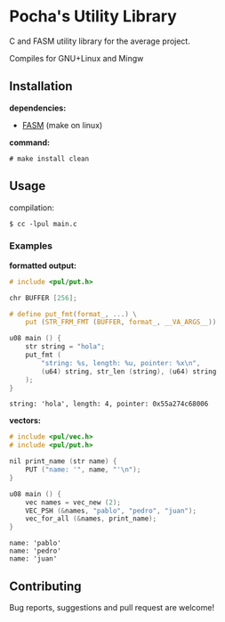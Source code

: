 # Pocha's Utility Library

C and FASM utility library for the average project.

Compiles for GNU+Linux and Mingw

## Installation

**dependencies:**
- [FASM](https://flatassembler.net) (make on linux)

**command:**

	# make install clean

## Usage

compilation:

	$ cc -lpul main.c

### Examples

**formatted output:**

```c
# include <pul/put.h>

chr BUFFER [256];

# define put_fmt(format_, ...) \
	put (STR_FRM_FMT (BUFFER, format_, __VA_ARGS__))

u08 main () {
	str string = "hola";
	put_fmt (
		"string: %s, length: %u, pointer: %x\n",
		(u64) string, str_len (string), (u64) string
	);
}
```

	string: 'hola', length: 4, pointer: 0x55a274c68006

**vectors:**

```c
# include <pul/vec.h>
# include <pul/put.h>

nil print_name (str name) {
	PUT ("name: '", name, "'\n");
}

u08 main () {
	vec names = vec_new (2);
	VEC_PSH (&names, "pablo", "pedro", "juan");
	vec_for_all (&names, print_name);
}
```

	name: 'pablo'
	name: 'pedro'
	name: 'juan'

## Contributing

Bug reports, suggestions and pull request are welcome!

